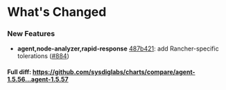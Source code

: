 # What's Changed

### New Features
- **agent,node-analyzer,rapid-response** [487b421](https://github.com/sysdiglabs/charts/commit/487b421c922e097047e5ca65c01cee466664daba): add Rancher-specific tolerations ([#884](https://github.com/sysdiglabs/charts/issues/884))

#### Full diff: https://github.com/sysdiglabs/charts/compare/agent-1.5.56...agent-1.5.57
